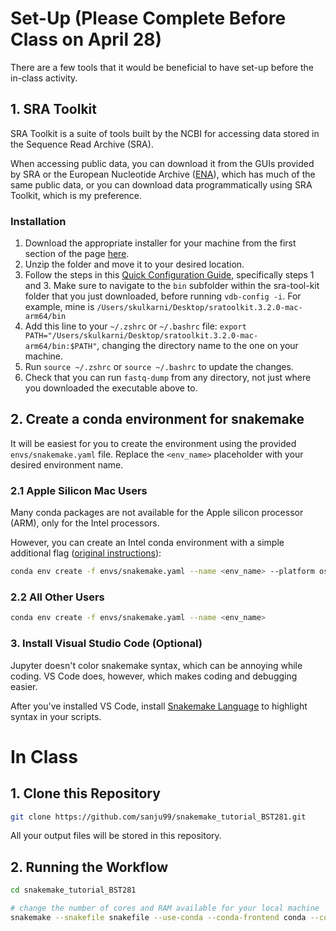# Set-Up (Please Complete Before Class on April 28)

There are a few tools that it would be beneficial to have set-up before the in-class activity.

## 1. SRA Toolkit

SRA Toolkit is a suite of tools built by the NCBI for accessing data stored in the Sequence Read Archive (SRA). 

When accessing public data, you can download it from the GUIs provided by SRA or the European Nucleotide Archive (<a href="https://www.ebi.ac.uk/ena/browser/" target="_blank">ENA</a>), which has much of the same public data, or you can download data programmatically using SRA Toolkit, which is my preference.

### Installation

1. Download the appropriate installer for your machine from the first section of the page <a href="https://github.com/ncbi/sra-tools/wiki/01.-Downloading-SRA-Toolkit" target="_blank">here</a>.
2. Unzip the folder and move it to your desired location. 
3. Follow the steps in this <a href="https://github.com/ncbi/sra-tools/wiki/03.-Quick-Toolkit-Configuration" target="_blank">Quick Configuration Guide</a>, specifically steps 1 and 3. Make sure to navigate to the `bin` subfolder within the sra-tool-kit folder that you just downloaded, before running `vdb-config -i`. For example, mine is `/Users/skulkarni/Desktop/sratoolkit.3.2.0-mac-arm64/bin`
4. Add this line to your `~/.zshrc` or `~/.bashrc` file: `export PATH="/Users/skulkarni/Desktop/sratoolkit.3.2.0-mac-arm64/bin:$PATH"`, changing the directory name to the one on your machine.
5. Run `source ~/.zshrc` or `source ~/.bashrc` to update the changes.
6. Check that you can run `fastq-dump` from any directory, not just where you downloaded the executable above to.

## 2. Create a conda environment for snakemake

It will be easiest for you to create the environment using the provided `envs/snakemake.yaml` file. Replace the `<env_name>` placeholder with your desired environment name.

### 2.1 Apple Silicon Mac Users

Many conda packages are not available for the Apple silicon processor (ARM), only for the Intel processors. 

However, you can create an Intel conda environment with a simple additional flag (<a href="https://blog.rtwilson.com/how-to-create-an-x64-intel-conda-environment-on-your-apple-silicon-mac-arm-conda-install/" target="_blank">original instructions</a>):

```bash
conda env create -f envs/snakemake.yaml --name <env_name> --platform osx-64 
```

### 2.2 All Other Users

```bash
conda env create -f envs/snakemake.yaml --name <env_name>
```

### 3. Install Visual Studio Code (Optional)

Jupyter doesn't color snakemake syntax, which can be annoying while coding. VS Code does, however, which makes coding and debugging easier.

After you've installed VS Code, install <a href="https://marketplace.visualstudio.com/items?itemName=Snakemake.snakemake-lang" target="_blank">Snakemake Language</a> to highlight syntax in your scripts.

# In Class

## 1. Clone this Repository

```bash
git clone https://github.com/sanju99/snakemake_tutorial_BST281.git
```

All your output files will be stored in this repository.

## 2. Running the Workflow

```bash
cd snakemake_tutorial_BST281

# change the number of cores and RAM available for your local machine
snakemake --snakefile snakefile --use-conda --conda-frontend conda --configfile config.yaml --cores 8 --resources mem_mb=8000
```